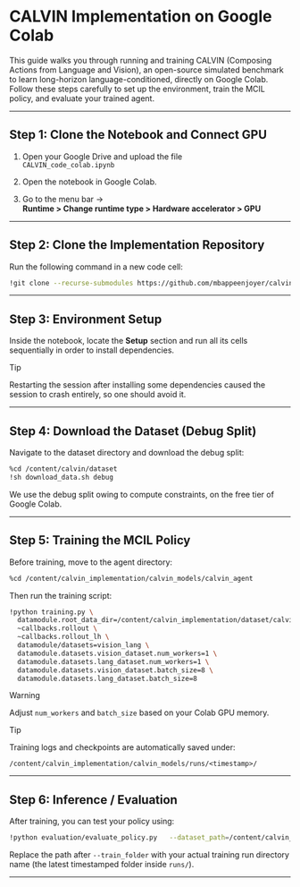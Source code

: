 # CALVIN Implementation on Google Colab

This guide walks you through running and training CALVIN (Composing Actions from Language and Vision), an open-source simulated benchmark to learn long-horizon language-conditioned, directly on Google Colab. Follow these steps carefully to set up the environment, train the MCIL policy, and evaluate your trained agent.

---

## Step 1: Clone the Notebook and Connect GPU

1. Open your Google Drive and upload the file  
   `CALVIN_code_colab.ipynb`  

2. Open the notebook in Google Colab.

3. Go to the menu bar →  
   **Runtime > Change runtime type > Hardware accelerator > GPU**
---

## Step 2: Clone the Implementation Repository

Run the following command in a new code cell:

```bash
!git clone --recurse-submodules https://github.com/mbappeenjoyer/calvin_implementation.git
```
--- 

## Step 3: Environment Setup

Inside the notebook, locate the **Setup** section and run all its cells sequentially in order to install dependencies.
> [!TIP]
> Restarting the session after installing some dependencies caused the session to crash entirely, so one should avoid it.

---

## Step 4: Download the Dataset (Debug Split)

Navigate to the dataset directory and download the debug split:

```bash
%cd /content/calvin/dataset
!sh download_data.sh debug
```
We use the debug split owing to compute constraints, on the free tier of Google Colab.

---

## Step 5: Training the MCIL Policy

Before training, move to the agent directory:

```bash
%cd /content/calvin_implementation/calvin_models/calvin_agent
```

Then run the training script:

```bash
!python training.py \
  datamodule.root_data_dir=/content/calvin_implementation/dataset/calvin_debug_dataset \
  ~callbacks.rollout \
  ~callbacks.rollout_lh \
  datamodule/datasets=vision_lang \
  datamodule.datasets.vision_dataset.num_workers=1 \
  datamodule.datasets.lang_dataset.num_workers=1 \
  datamodule.datasets.vision_dataset.batch_size=8 \
  datamodule.datasets.lang_dataset.batch_size=8 
```

> [!WARNING]  
> Adjust `num_workers` and `batch_size` based on your Colab GPU memory.  

> [!TIP]  
> Training logs and checkpoints are automatically saved under:

```
/content/calvin_implementation/calvin_models/runs/<timestamp>/
```

---

## Step 6: Inference / Evaluation

After training, you can test your policy using:

```bash
!python evaluation/evaluate_policy.py   --dataset_path=/content/calvin_implementation/dataset/calvin_debug_dataset   --train_folder=/content/calvin_implementation/calvin_models/runs/<your-run-folder-here>
```

Replace the path after `--train_folder` with your actual training run directory name (the latest timestamped folder inside `runs/`).

---
